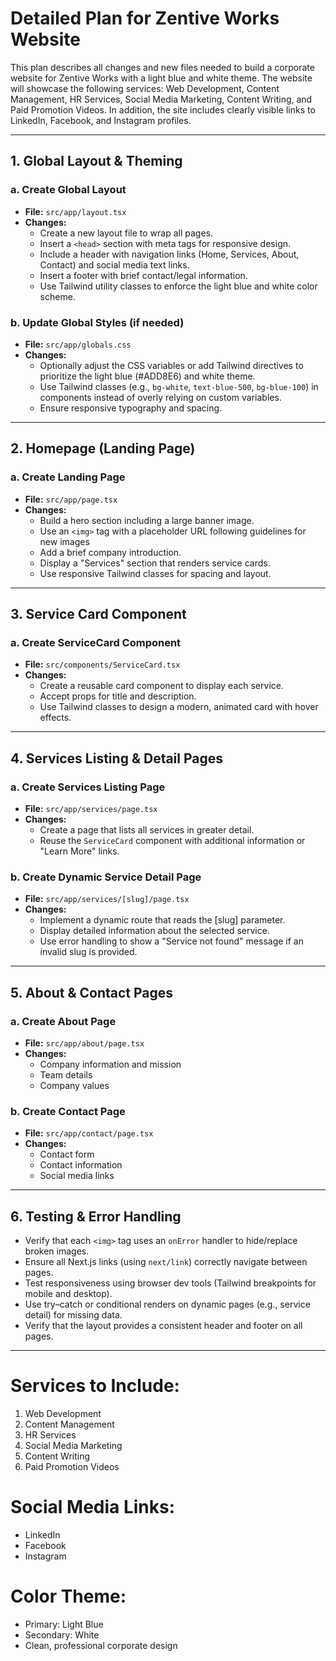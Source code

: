 # Detailed Plan for Zentive Works Website

This plan describes all changes and new files needed to build a corporate website for Zentive Works with a light blue and white theme. The website will showcase the following services: Web Development, Content Management, HR Services, Social Media Marketing, Content Writing, and Paid Promotion Videos. In addition, the site includes clearly visible links to LinkedIn, Facebook, and Instagram profiles.

---

## 1. Global Layout & Theming

### a. Create Global Layout
- **File:** `src/app/layout.tsx`  
- **Changes:**
  - Create a new layout file to wrap all pages.
  - Insert a `<head>` section with meta tags for responsive design.
  - Include a header with navigation links (Home, Services, About, Contact) and social media text links.
  - Insert a footer with brief contact/legal information.
  - Use Tailwind utility classes to enforce the light blue and white color scheme.

### b. Update Global Styles (if needed)
- **File:** `src/app/globals.css`  
- **Changes:**
  - Optionally adjust the CSS variables or add Tailwind directives to prioritize the light blue (#ADD8E6) and white theme.
  - Use Tailwind classes (e.g., `bg-white`, `text-blue-500`, `bg-blue-100`) in components instead of overly relying on custom variables.
  - Ensure responsive typography and spacing.

---

## 2. Homepage (Landing Page)

### a. Create Landing Page
- **File:** `src/app/page.tsx`  
- **Changes:**
  - Build a hero section including a large banner image.
  - Use an `<img>` tag with a placeholder URL following guidelines for new images
  - Add a brief company introduction.
  - Display a "Services" section that renders service cards.
  - Use responsive Tailwind classes for spacing and layout.

---

## 3. Service Card Component

### a. Create ServiceCard Component
- **File:** `src/components/ServiceCard.tsx`  
- **Changes:**
  - Create a reusable card component to display each service.
  - Accept props for title and description.
  - Use Tailwind classes to design a modern, animated card with hover effects.

---

## 4. Services Listing & Detail Pages

### a. Create Services Listing Page
- **File:** `src/app/services/page.tsx`  
- **Changes:**
  - Create a page that lists all services in greater detail.
  - Reuse the `ServiceCard` component with additional information or "Learn More" links.

### b. Create Dynamic Service Detail Page
- **File:** `src/app/services/[slug]/page.tsx`  
- **Changes:**
  - Implement a dynamic route that reads the [slug] parameter.
  - Display detailed information about the selected service.
  - Use error handling to show a "Service not found" message if an invalid slug is provided.

---

## 5. About & Contact Pages

### a. Create About Page
- **File:** `src/app/about/page.tsx`
- **Changes:**
  - Company information and mission
  - Team details
  - Company values

### b. Create Contact Page
- **File:** `src/app/contact/page.tsx`
- **Changes:**
  - Contact form
  - Contact information
  - Social media links

---

## 6. Testing & Error Handling

- Verify that each `<img>` tag uses an `onError` handler to hide/replace broken images.
- Ensure all Next.js links (using `next/link`) correctly navigate between pages.
- Test responsiveness using browser dev tools (Tailwind breakpoints for mobile and desktop).
- Use try–catch or conditional renders on dynamic pages (e.g., service detail) for missing data.
- Verify that the layout provides a consistent header and footer on all pages.

---

# Services to Include:
1. Web Development
2. Content Management  
3. HR Services
4. Social Media Marketing
5. Content Writing
6. Paid Promotion Videos

# Social Media Links:
- LinkedIn
- Facebook  
- Instagram

# Color Theme:
- Primary: Light Blue
- Secondary: White
- Clean, professional corporate design

